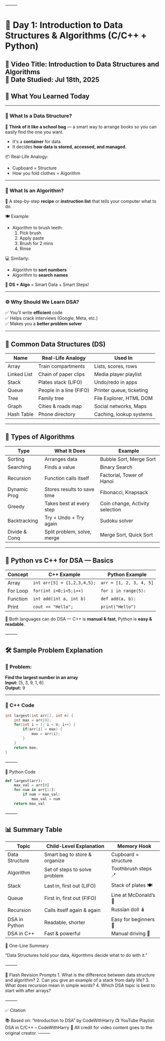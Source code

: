 ⸻

# 🧠 Day 1: Introduction to Data Structures & Algorithms (C/C++ + Python)

🎥 **Video Title**: Introduction to Data Structures and Algorithms  
📅 **Date Studied**: Jul 18th, 2025 
---

## 📌 What You Learned Today

---

### 🧩 What Is a Data Structure?

👶 **Think of it like a school bag** — a smart way to arrange books so you can easily find the one you want.

- It's a **container** for data.
- It decides **how data is stored, accessed, and managed**.

📦 Real-Life Analogy:
- Cupboard = Structure
- How you fold clothes = Algorithm

---

### 🔄 What Is an Algorithm?

👶 A step-by-step **recipe** or **instruction list** that tells your computer what to do.

🍽️ Example:
- Algorithm to brush teeth:
  1. Pick brush
  2. Apply paste
  3. Brush for 2 mins
  4. Rinse

💻 Similarly:
- Algorithm to **sort numbers**
- Algorithm to **search names**

🧠 **DS + Algo** = Smart Data + Smart Steps!

---

### ⚙️ Why Should We Learn DSA?

✅ You’ll write **efficient** code  
✅ Helps crack interviews (Google, Meta, etc.)  
✅ Makes you a **better problem solver**

---

## 🧠 Common Data Structures (DS)

| Name           | Real-Life Analogy     | Used In                  |
|----------------|------------------------|---------------------------|
| Array          | Train compartments     | Lists, scores, rows       |
| Linked List    | Chain of paper clips   | Media player playlist     |
| Stack          | Plates stack (LIFO)    | Undo/redo in apps         |
| Queue          | People in a line (FIFO)| Printer queue, ticketing  |
| Tree           | Family tree            | File Explorer, HTML DOM   |
| Graph          | Cities & roads map     | Social networks, Maps     |
| Hash Table     | Phone directory        | Caching, lookup systems   |

---

## 🔁 Types of Algorithms

| Type         | What It Does                      | Example                         |
|--------------|------------------------------------|----------------------------------|
| Sorting      | Arranges data                     | Bubble Sort, Merge Sort          |
| Searching    | Finds a value                     | Binary Search                    |
| Recursion    | Function calls itself             | Factorial, Tower of Hanoi        |
| Dynamic Prog | Stores results to save time       | Fibonacci, Knapsack              |
| Greedy       | Takes best at every step          | Coin change, Activity selection  |
| Backtracking | Try + Undo + Try again            | Sudoku solver                    |
| Divide & Conq| Split problem, solve, merge       | Merge Sort, Quick Sort           |

---

## 💬 Python vs C++ for DSA — Basics

| Concept         | C++ Example                     | Python Example                     |
|------------------|--------------------------------|-------------------------------------|
| Array            | `int arr[5] = {1,2,3,4,5};`     | `arr = [1, 2, 3, 4, 5]`             |
| For Loop         | `for(int i=0;i<5;i++)`         | `for i in range(5):`                |
| Function         | `int add(int a, int b)`        | `def add(a, b):`                    |
| Print            | `cout << "Hello";`             | `print("Hello")`                    |

🧠 Both languages can do DSA — C++ is **manual & fast**, Python is **easy & readable**.

⸻

## 🛠 Sample Problem Explanation

### 🎯 Problem:
**Find the largest number in an array**  
**Input:** [5, 3, 9, 1, 6]  
**Output:** 9

---

### 🔎 C++ Code

```cpp
int largest(int arr[], int n) {
    int max = arr[0];
    for(int i = 1; i < n; i++) {
        if(arr[i] > max) {
            max = arr[i];
        }
    }
    return max;
}
```

⸻

🐍 Python Code

```python
def largest(arr):
    max_val = arr[0]
    for num in arr[1:]:
        if num > max_val:
            max_val = num
    return max_val

```
⸻


## 📊 Summary Table

| Topic           | Child-Level Explanation        | Memory Hook              |
|------------------|-------------------------------|---------------------------|
| Data Structure   | Smart bag to store & organize | Cupboard = structure      |
| Algorithm        | Set of steps to solve problem | Toothbrush steps 🪥        |
| Stack            | Last in, first out (LIFO)     | Stack of plates 🍽️        |
| Queue            | First in, first out (FIFO)    | Line at McDonald’s 🍔      |
| Recursion        | Calls itself again & again    | Russian doll 🪆            |
| DSA in Python    | Readable, shorter             | Easy for beginners 🐍     |
| DSA in C++       | Fast & powerful               | Manual driving 🚗         |



💬 One-Line Summary

“Data Structures hold your data, Algorithms decide what to do with it.”

⸻

🔁 Flash Revision Prompts
	1.	What is the difference between data structure and algorithm?
	2.	Can you give an example of a stack from daily life?
	3.	What does recursion mean in simple words?
	4.	Which DSA topic is best to start with after arrays?

⸻

✅ Citation

📚 Based on: “Introduction to DSA” by CodeWithHarry
📺 YouTube Playlist: DSA in C/C++ – CodeWithHarry
🧠 All credit for video content goes to the original creator.
⸻
